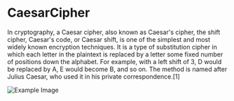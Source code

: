 # CaesarCipher
In cryptography, a Caesar cipher, also known as Caesar's cipher, the shift cipher, Caesar's code, or Caesar shift, is one of the simplest and most widely known encryption techniques. It is a type of substitution cipher in which each letter in the plaintext is replaced by a letter some fixed number of positions down the alphabet. For example, with a left shift of 3, D would be replaced by A, E would become B, and so on. The method is named after Julius Caesar, who used it in his private correspondence.[1]

![Example Image](https://upload.wikimedia.org/wikipedia/commons/thumb/4/4a/Caesar_cipher_left_shift_of_3.svg/1920px-Caesar_cipher_left_shift_of_3.svg.png)
